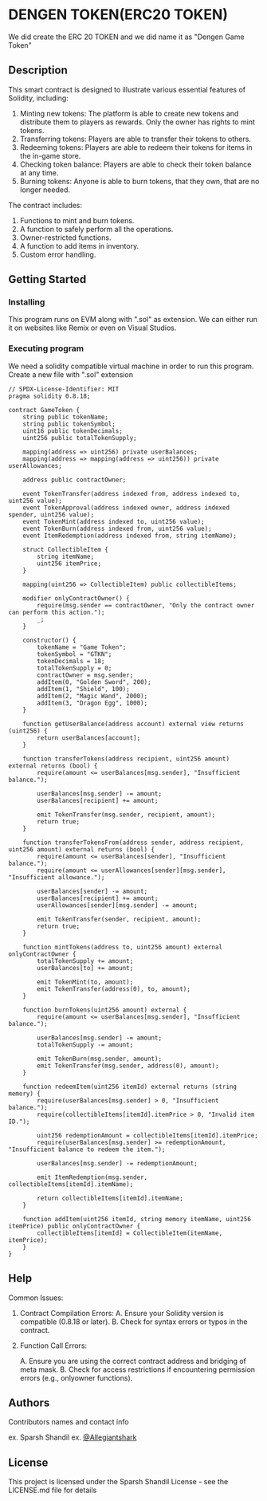 # DENGEN TOKEN(ERC20 TOKEN)

We did create the ERC 20 TOKEN and we did name it as "Dengen Game Token"

## Description

This smart contract is designed to illustrate various essential features of Solidity, including:

1. Minting new tokens: The platform is able to create new tokens and distribute them to players as rewards.
   Only the owner has rights to mint tokens.
2. Transferring tokens: Players are able to transfer their tokens to others.
3. Redeeming tokens: Players are able to redeem their tokens for items in the in-game store.
4. Checking token balance: Players are able to check their token balance at any time.
5. Burning tokens: Anyone is able to burn tokens, that they own, that are no longer needed.

The contract includes:

1. Functions to mint and burn tokens.
2. A function to safely perform all the operations.
3. Owner-restricted functions.
4. A function to add items in inventory.
5. Custom error handling.


## Getting Started

### Installing

This program runs on EVM along with ".sol" as extension. We can either run it on websites like Remix or even on Visual Studios.

### Executing program

We need a solidity compatible virtual machine in order to run this program.
Create a new file with ".sol" extension

```
// SPDX-License-Identifier: MIT
pragma solidity 0.8.18;

contract GameToken {
    string public tokenName;
    string public tokenSymbol;
    uint16 public tokenDecimals;
    uint256 public totalTokenSupply;

    mapping(address => uint256) private userBalances;
    mapping(address => mapping(address => uint256)) private userAllowances;

    address public contractOwner;

    event TokenTransfer(address indexed from, address indexed to, uint256 value);
    event TokenApproval(address indexed owner, address indexed spender, uint256 value);
    event TokenMint(address indexed to, uint256 value);
    event TokenBurn(address indexed from, uint256 value);
    event ItemRedemption(address indexed from, string itemName);

    struct CollectibleItem {
        string itemName;
        uint256 itemPrice;
    }

    mapping(uint256 => CollectibleItem) public collectibleItems;

    modifier onlyContractOwner() {
        require(msg.sender == contractOwner, "Only the contract owner can perform this action.");
        _;
    }

    constructor() {
        tokenName = "Game Token";
        tokenSymbol = "GTKN";
        tokenDecimals = 18;
        totalTokenSupply = 0;
        contractOwner = msg.sender;
        addItem(0, "Golden Sword", 200);
        addItem(1, "Shield", 100);
        addItem(2, "Magic Wand", 2000);
        addItem(3, "Dragon Egg", 1000);
    }

    function getUserBalance(address account) external view returns (uint256) {
        return userBalances[account];
    }

    function transferTokens(address recipient, uint256 amount) external returns (bool) {
        require(amount <= userBalances[msg.sender], "Insufficient balance.");

        userBalances[msg.sender] -= amount;
        userBalances[recipient] += amount;

        emit TokenTransfer(msg.sender, recipient, amount);
        return true;
    }

    function transferTokensFrom(address sender, address recipient, uint256 amount) external returns (bool) {
        require(amount <= userBalances[sender], "Insufficient balance.");
        require(amount <= userAllowances[sender][msg.sender], "Insufficient allowance.");

        userBalances[sender] -= amount;
        userBalances[recipient] += amount;
        userAllowances[sender][msg.sender] -= amount;

        emit TokenTransfer(sender, recipient, amount);
        return true;
    }

    function mintTokens(address to, uint256 amount) external onlyContractOwner {
        totalTokenSupply += amount;
        userBalances[to] += amount;

        emit TokenMint(to, amount);
        emit TokenTransfer(address(0), to, amount);
    }

    function burnTokens(uint256 amount) external {
        require(amount <= userBalances[msg.sender], "Insufficient balance.");

        userBalances[msg.sender] -= amount;
        totalTokenSupply -= amount;

        emit TokenBurn(msg.sender, amount);
        emit TokenTransfer(msg.sender, address(0), amount);
    }

    function redeemItem(uint256 itemId) external returns (string memory) {
        require(userBalances[msg.sender] > 0, "Insufficient balance.");
        require(collectibleItems[itemId].itemPrice > 0, "Invalid item ID.");

        uint256 redemptionAmount = collectibleItems[itemId].itemPrice;
        require(userBalances[msg.sender] >= redemptionAmount, "Insufficient balance to redeem the item.");

        userBalances[msg.sender] -= redemptionAmount;

        emit ItemRedemption(msg.sender, collectibleItems[itemId].itemName);

        return collectibleItems[itemId].itemName;
    }

    function addItem(uint256 itemId, string memory itemName, uint256 itemPrice) public onlyContractOwner {
        collectibleItems[itemId] = CollectibleItem(itemName, itemPrice);
    }
}
```


## Help

Common Issues:
 1. Contract Compilation Errors:
   A. Ensure your Solidity version is compatible (0.8.18 or later).
   B. Check for syntax errors or typos in the contract.

2. Function Call Errors:

   A. Ensure you are using the correct contract address and bridging of meta mask.
   B. Check for access restrictions if encountering permission errors (e.g., onlyowner functions).


## Authors


Contributors names and contact info


ex. Sparsh Shandil 
ex. [@Allegiantshark](https://linktr.ee/allegiantshark)


## License

This project is licensed under the Sparsh Shandil License - see the LICENSE.md file for details
